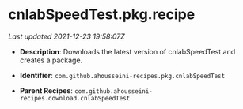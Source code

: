 # cnlabSpeedTest.pkg.recipe

_Last updated 2021-12-23 19:58:07Z_

- **Description**: Downloads the latest version of cnlabSpeedTest and creates a package.

- **Identifier**: `com.github.ahousseini-recipes.pkg.cnlabSpeedTest`

- **Parent Recipes**: `com.github.ahousseini-recipes.download.cnlabSpeedTest`